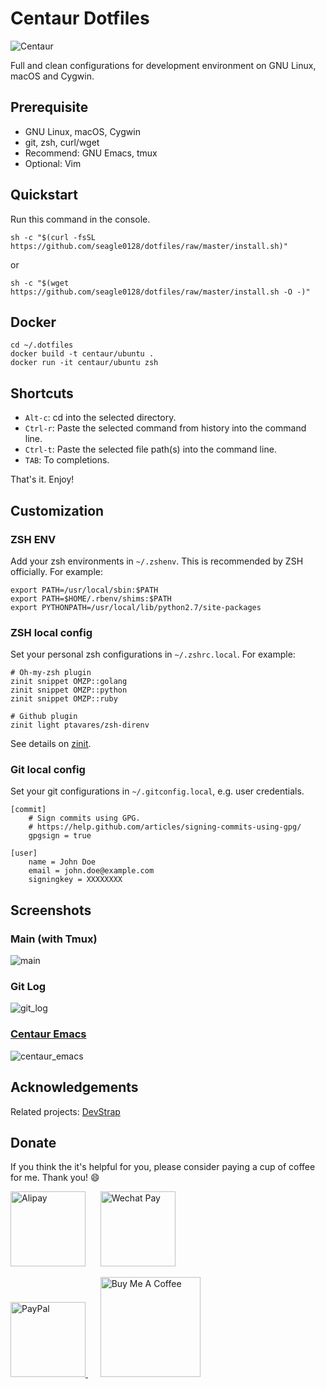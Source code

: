 # Centaur Dotfiles

![Centaur](logo.png)

Full and clean configurations for development environment on GNU Linux, macOS
and Cygwin.

## Prerequisite

- GNU Linux, macOS, Cygwin
- git, zsh, curl/wget
- Recommend: GNU Emacs, tmux
- Optional: Vim

## Quickstart

Run this command in the console.

``` shell
sh -c "$(curl -fsSL https://github.com/seagle0128/dotfiles/raw/master/install.sh)"
```

or

``` shell
sh -c "$(wget https://github.com/seagle0128/dotfiles/raw/master/install.sh -O -)"
```

## Docker

``` shell
cd ~/.dotfiles
docker build -t centaur/ubuntu .
docker run -it centaur/ubuntu zsh
```

## Shortcuts

- `Alt-c`: cd into the selected directory.
- `Ctrl-r`: Paste the selected command from history into the command line.
- `Ctrl-t`: Paste the selected file path(s) into the command line.
- `TAB`: To completions.

That's it. Enjoy!

## Customization

### ZSH ENV

Add your zsh environments in `~/.zshenv`. This is recommended by ZSH officially.
For example:

``` shell
export PATH=/usr/local/sbin:$PATH
export PATH=$HOME/.rbenv/shims:$PATH
export PYTHONPATH=/usr/local/lib/python2.7/site-packages
```

### ZSH local config

Set your personal zsh configurations in `~/.zshrc.local`. For example:

``` shell
# Oh-my-zsh plugin
zinit snippet OMZP::golang
zinit snippet OMZP::python
zinit snippet OMZP::ruby

# Github plugin
zinit light ptavares/zsh-direnv
```

See details on [zinit](https://github.com/zdharma-continuum/zinit).

### Git local config

Set your git configurations in `~/.gitconfig.local`, e.g. user credentials.

``` shell
[commit]
    # Sign commits using GPG.
    # https://help.github.com/articles/signing-commits-using-gpg/
    gpgsign = true

[user]
    name = John Doe
    email = john.doe@example.com
    signingkey = XXXXXXXX
```

## Screenshots

### Main (with Tmux)

![main](https://user-images.githubusercontent.com/140797/51855591-9717c880-2368-11e9-9270-bbadc3640982.png
"Main with tmux")

### Git Log

![git_log](https://user-images.githubusercontent.com/140797/51830877-cf4ce600-232b-11e9-9196-c35a59ebe491.png
" Git Log")

### [Centaur Emacs](https://github.com/seagle0128/.emacs.d)

![centaur_emacs](https://user-images.githubusercontent.com/140797/56488858-4e5c4f80-6512-11e9-9637-b9395c46400f.png
"Centaur Emacs")

## Acknowledgements

Related projects: [DevStrap](https://github.com/ray-g/devstrap)

## Donate

If you think the it's helpful for you, please consider paying a cup of coffee
for me. Thank you! :smile:

<img
src="https://user-images.githubusercontent.com/140797/65818854-44204900-e248-11e9-9cc5-3e6339587cd8.png"
alt="Alipay" width="120"/>
&nbsp;&nbsp;&nbsp;&nbsp;
<img
src="https://user-images.githubusercontent.com/140797/65818844-366ac380-e248-11e9-931c-4bd872d0566b.png"
alt="Wechat Pay" width="120"/>

<a href="https://paypal.me/seagle0128" target="_blank">
<img
src="https://www.paypalobjects.com/digitalassets/c/website/marketing/apac/C2/logos-buttons/optimize/44_Grey_PayPal_Pill_Button.png"
alt="PayPal" width="120" />
</a>
&nbsp;&nbsp;&nbsp;&nbsp;
<a href="https://www.buymeacoffee.com/s9giES1" target="_blank">
<img src="https://cdn.buymeacoffee.com/buttons/default-orange.png" alt="Buy Me A Coffee"
width="160"/>
</a>
